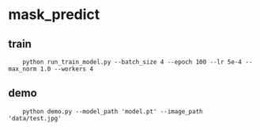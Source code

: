 # mask_predict

train
----
        python run_train_model.py --batch_size 4 --epoch 100 --lr 5e-4 --max_norm 1.0 --workers 4
        
demo
----
        python demo.py --model_path 'model.pt' --image_path 'data/test.jpg'
